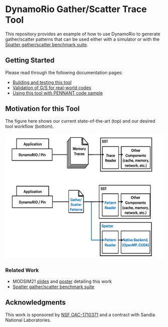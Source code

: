 # DynamoRio Gather/Scatter Trace Tool
This repository provides an example of how to use DynamoRio to generate gather/scatter patterns that can be used either with a simulator or with the [Spatter gather/scatter benchmark suite](https://github.com/hpcgarage/spatter/).

## Getting Started
Please read through the following documentation pages:
* [Building and testing this tool](https://github.com/hpcgarage/dr-gather-scatter-trace/blob/main/docs/building-gs-trace-tools.md)
* [Validation of G/S for real-world codes](https://github.com/hpcgarage/dr-gather-scatter-trace/blob/main/docs/building-gs-trace-tools.md)
* [Using this tool with PENNANT code sample](https://github.com/hpcgarage/dr-gather-scatter-trace/blob/main/docs/application-testing.md)

## Motivation for this Tool
The figure here shows our current state-of-the-art (top) and our desired tool workflow (bottom). 

<img src="https://github.com/hpcgarage/dr-gather-scatter-trace/blob/main/docs/presentations/figs/dr-trace-generator-overview.png" width="600" height="400" />

### Related Work
* MODSIM21 [slides](https://github.com/hpcgarage/dr-gather-scatter-trace/blob/main/docs/presentations/young-etal-scatter-gather-analysis-slides-MODSIM-2021.pdf) and [poster](https://github.com/hpcgarage/dr-gather-scatter-trace/blob/main/docs/presentations/young-etal-gather-scatter-analysis-poster-MODSIM21.pdf) detailing this work
* [Spatter gather/scatter benchmark suite](https://github.com/hpcgarage/spatter)


## Acknowledgments
This work is sponsored by [NSF OAC-1710371](https://www.nsf.gov/awardsearch/showAward?AWD_ID=1710371&HistoricalAwards=false) and a contract with Sandia National Laboratories. 

